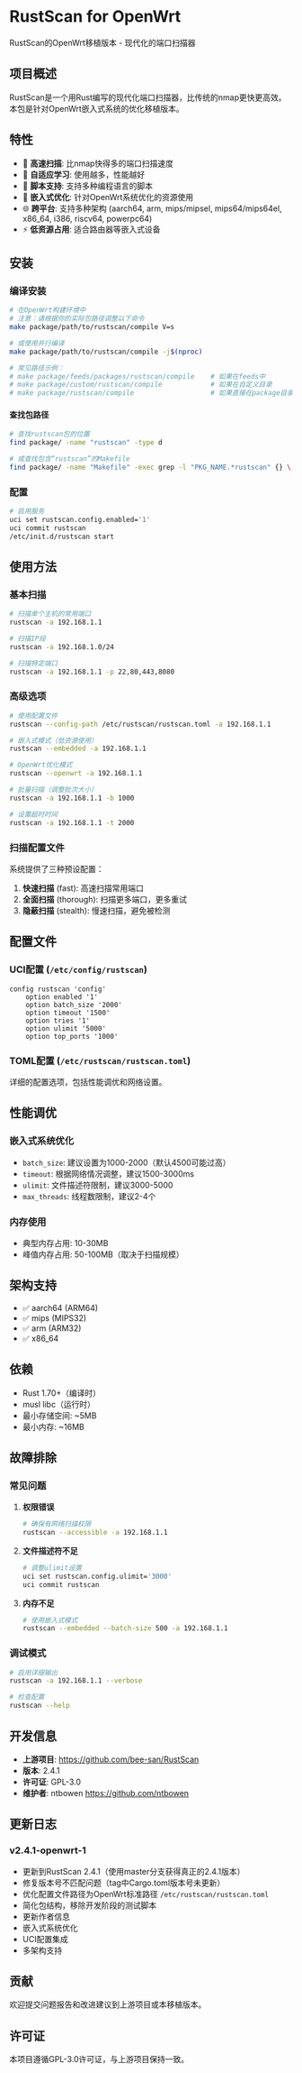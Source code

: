 # RustScan for OpenWrt

RustScan的OpenWrt移植版本 - 现代化的端口扫描器

## 项目概述

RustScan是一个用Rust编写的现代化端口扫描器，比传统的nmap更快更高效。本包是针对OpenWrt嵌入式系统的优化移植版本。

## 特性

- 🚀 **高速扫描**: 比nmap快得多的端口扫描速度
- 🧠 **自适应学习**: 使用越多，性能越好
- 📜 **脚本支持**: 支持多种编程语言的脚本
- 🔧 **嵌入式优化**: 针对OpenWrt系统优化的资源使用
- 🌐 **跨平台**: 支持多种架构 (aarch64, arm, mips/mipsel, mips64/mips64el, x86_64, i386, riscv64, powerpc64)
- ⚡ **低资源占用**: 适合路由器等嵌入式设备

## 安装

### 编译安装
```bash
# 在OpenWrt构建环境中
# 注意：请根据你的实际包路径调整以下命令
make package/path/to/rustscan/compile V=s

# 或使用并行编译
make package/path/to/rustscan/compile -j$(nproc)

# 常见路径示例：
# make package/feeds/packages/rustscan/compile    # 如果在feeds中
# make package/custom/rustscan/compile            # 如果在自定义目录
# make package/rustscan/compile                   # 如果直接在package目录
```

#### 查找包路径
```bash
# 查找rustscan包的位置
find package/ -name "rustscan" -type d

# 或查找包含“rustscan”的Makefile
find package/ -name "Makefile" -exec grep -l "PKG_NAME.*rustscan" {} \;
```

### 配置
```bash
# 启用服务
uci set rustscan.config.enabled='1'
uci commit rustscan
/etc/init.d/rustscan start
```

## 使用方法

### 基本扫描
```bash
# 扫描单个主机的常用端口
rustscan -a 192.168.1.1

# 扫描IP段
rustscan -a 192.168.1.0/24

# 扫描特定端口
rustscan -a 192.168.1.1 -p 22,80,443,8080
```

### 高级选项
```bash
# 使用配置文件
rustscan --config-path /etc/rustscan/rustscan.toml -a 192.168.1.1

# 嵌入式模式（低资源使用）
rustscan --embedded -a 192.168.1.1

# OpenWrt优化模式
rustscan --openwrt -a 192.168.1.1

# 批量扫描（调整批次大小）
rustscan -a 192.168.1.1 -b 1000

# 设置超时时间
rustscan -a 192.168.1.1 -t 2000
```

### 扫描配置文件

系统提供了三种预设配置：

1. **快速扫描** (fast): 高速扫描常用端口
2. **全面扫描** (thorough): 扫描更多端口，更多重试
3. **隐蔽扫描** (stealth): 慢速扫描，避免被检测

## 配置文件

### UCI配置 (`/etc/config/rustscan`)
```
config rustscan 'config'
    option enabled '1'
    option batch_size '2000'
    option timeout '1500'
    option tries '1'
    option ulimit '5000'
    option top_ports '1000'
```

### TOML配置 (`/etc/rustscan/rustscan.toml`)
详细的配置选项，包括性能调优和网络设置。

## 性能调优

### 嵌入式系统优化
- `batch_size`: 建议设置为1000-2000（默认4500可能过高）
- `timeout`: 根据网络情况调整，建议1500-3000ms
- `ulimit`: 文件描述符限制，建议3000-5000
- `max_threads`: 线程数限制，建议2-4个

### 内存使用
- 典型内存占用: 10-30MB
- 峰值内存占用: 50-100MB（取决于扫描规模）

## 架构支持

- ✅ aarch64 (ARM64)
- ✅ mips (MIPS32)  
- ✅ arm (ARM32)
- ✅ x86_64

## 依赖

- Rust 1.70+（编译时）
- musl libc（运行时）
- 最小存储空间: ~5MB
- 最小内存: ~16MB

## 故障排除

### 常见问题

1. **权限错误**
   ```bash
   # 确保有网络扫描权限
   rustscan --accessible -a 192.168.1.1
   ```

2. **文件描述符不足**
   ```bash
   # 调整ulimit设置
   uci set rustscan.config.ulimit='3000'
   uci commit rustscan
   ```

3. **内存不足**
   ```bash
   # 使用嵌入式模式
   rustscan --embedded --batch-size 500 -a 192.168.1.1
   ```

### 调试模式
```bash
# 启用详细输出
rustscan -a 192.168.1.1 --verbose

# 检查配置
rustscan --help
```

## 开发信息

- **上游项目**: https://github.com/bee-san/RustScan
- **版本**: 2.4.1
- **许可证**: GPL-3.0
- **维护者**: ntbowen <https://github.com/ntbowen>

## 更新日志

### v2.4.1-openwrt-1
- 更新到RustScan 2.4.1（使用master分支获得真正的2.4.1版本）
- 修复版本号不匹配问题（tag中Cargo.toml版本号未更新）
- 优化配置文件路径为OpenWrt标准路径 `/etc/rustscan/rustscan.toml`
- 简化包结构，移除开发阶段的测试脚本
- 更新作者信息
- 嵌入式系统优化
- UCI配置集成
- 多架构支持

## 贡献

欢迎提交问题报告和改进建议到上游项目或本移植版本。

## 许可证

本项目遵循GPL-3.0许可证，与上游项目保持一致。
